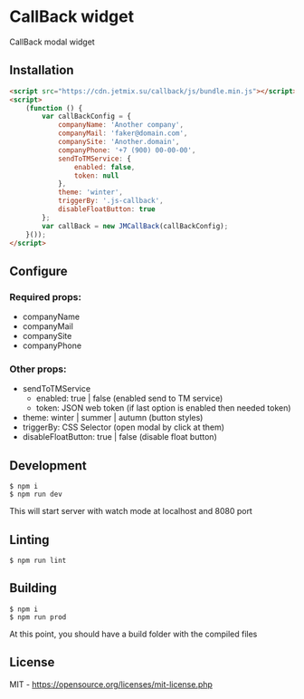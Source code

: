 # CallBack widget
CallBack modal widget

## Installation
```html
<script src="https://cdn.jetmix.su/callback/js/bundle.min.js"></script>
<script>
    (function () {
        var callBackConfig = {
            companyName: 'Another company',
            companyMail: 'faker@domain.com',
            companySite: 'Another.domain',
            companyPhone: '+7 (900) 00-00-00',
            sendToTMService: {
                enabled: false,
                token: null
            },
            theme: 'winter',
            triggerBy: '.js-callback',
            disableFloatButton: true
        };
        var callBack = new JMCallBack(callBackConfig);
    }());
</script>
```
## Configure
### Required props:
* companyName
* companyMail
* companySite
* companyPhone

### Other props:
* sendToTMService
  * enabled: true | false (enabled send to TM service)
  * token: JSON web token (if last option is enabled then needed token)
* theme: winter | summer | autumn (button styles)
* triggerBy: CSS Selector (open modal by click at them)
* disableFloatButton: true | false (disable float button)

## Development
```shell
$ npm i
$ npm run dev
```
This will start server with watch mode at localhost and 8080 port

## Linting
```shell
$ npm run lint
```

## Building
```shell
$ npm i
$ npm run prod
```
At this point, you should have a build folder with the compiled files


## License
MIT - https://opensource.org/licenses/mit-license.php
